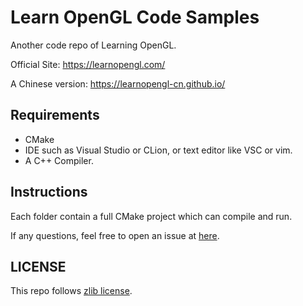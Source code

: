 # Learn OpenGL Code Samples

Another code repo of Learning OpenGL.

Official Site: <https://learnopengl.com/>

A Chinese version: <https://learnopengl-cn.github.io/>

## Requirements

- CMake
- IDE such as Visual Studio or CLion, or text editor like VSC or vim.
- A C++ Compiler.

## Instructions

Each folder contain a full CMake project which can compile and run.

If any questions, feel free to open an issue at [here](https://github.com/cnDelbert/LearnOGL/issues).

## LICENSE

This repo follows [zlib license](LICENSE.md).
